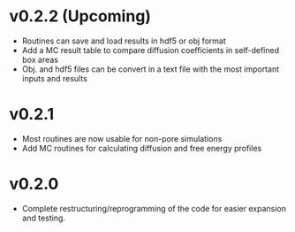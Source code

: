 # v0.2.2 (Upcoming)
* Routines can save and load results in hdf5 or obj format
* Add a MC result table to compare diffusion coefficients in self-defined box areas
* Obj. and hdf5 files can be convert in a text file with the most important inputs and results

# v0.2.1
* Most routines are now usable for non-pore simulations
* Add MC routines for calculating diffusion and free energy profiles

# v0.2.0
* Complete restructuring/reprogramming of the code for easier expansion and testing.
